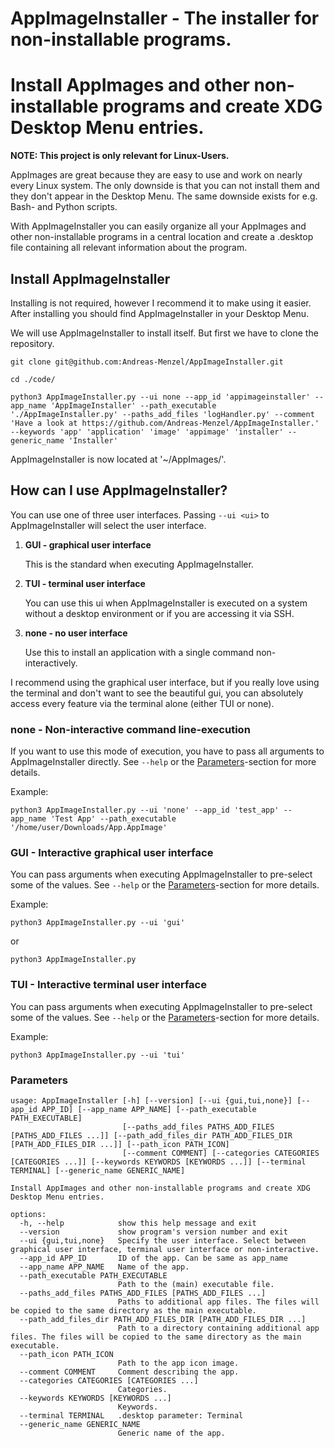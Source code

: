 # AppImageInstaller - The installer for non-installable programs.

# Install AppImages and other non-installable programs and create XDG Desktop Menu entries.

**NOTE: This project is only relevant for Linux-Users.**

AppImages are great because they are easy to use and work on nearly every Linux
system. The only downside is that you can not install them and they don't appear
in the Desktop Menu. The same downside exists for e.g. Bash- and Python scripts.

With AppImageInstaller you can easily organize all your AppImages and other
non-installable programs in a central location and create a .desktop file
containing all relevant information about the program.

## Install AppImageInstaller

Installing is not required, however I recommend it to make using it easier.
After installing you should find AppImageInstaller in your Desktop Menu.

We will use AppImageInstaller to install itself. But first we have to clone the
repository.

```
git clone git@github.com:Andreas-Menzel/AppImageInstaller.git

cd ./code/

python3 AppImageInstaller.py --ui none --app_id 'appimageinstaller' --app_name 'AppImageInstaller' --path_executable './AppImageInstaller.py' --paths_add_files 'logHandler.py' --comment 'Have a look at https://github.com/Andreas-Menzel/AppImageInstaller.' --keywords 'app' 'application' 'image' 'appimage' 'installer' --generic_name 'Installer'
```

AppImageInstaller is now located at '~/AppImages/'.

## How can I use AppImageInstaller?

You can use one of three user interfaces. Passing `--ui <ui>` to
AppImageInstaller will select the user interface.

1) **GUI - graphical user interface**

    This is the standard when executing AppImageInstaller.

2) **TUI - terminal user interface**

    You can use this ui when AppImageInstaller is executed on a system without
    a desktop environment or if you are accessing it via SSH.

3) **none - no user interface**

    Use this to install an application with a single command non-interactively.

I recommend using the graphical user interface, but if you really love using
the terminal and don't want to see the beautiful gui, you can absolutely access
every feature via the terminal alone (either TUI or none).

### none - Non-interactive command line-execution

If you want to use this mode of execution, you have to pass all arguments to
AppImageInstaller directly. See `--help` or the
[Parameters](#Parameters)-section for more details.

Example:

```
python3 AppImageInstaller.py --ui 'none' --app_id 'test_app' --app_name 'Test App' --path_executable '/home/user/Downloads/App.AppImage'
```

### GUI - Interactive graphical user interface

You can pass arguments when executing AppImageInstaller to pre-select some of
the values. See `--help` or the [Parameters](#Parameters)-section for more
details.

Example:

```
python3 AppImageInstaller.py --ui 'gui'
```

or

```
python3 AppImageInstaller.py
```

### TUI - Interactive terminal user interface

You can pass arguments when executing AppImageInstaller to pre-select some of
the values. See `--help` or the [Parameters](#Parameters)-section for more
details.

Example:

```
python3 AppImageInstaller.py --ui 'tui'
```

### Parameters

```
usage: AppImageInstaller [-h] [--version] [--ui {gui,tui,none}] [--app_id APP_ID] [--app_name APP_NAME] [--path_executable PATH_EXECUTABLE]
                         [--paths_add_files PATHS_ADD_FILES [PATHS_ADD_FILES ...]] [--path_add_files_dir PATH_ADD_FILES_DIR [PATH_ADD_FILES_DIR ...]] [--path_icon PATH_ICON]
                         [--comment COMMENT] [--categories CATEGORIES [CATEGORIES ...]] [--keywords KEYWORDS [KEYWORDS ...]] [--terminal TERMINAL] [--generic_name GENERIC_NAME]

Install AppImages and other non-installable programs and create XDG Desktop Menu entries.

options:
  -h, --help            show this help message and exit
  --version             show program's version number and exit
  --ui {gui,tui,none}   Specify the user interface. Select between graphical user interface, terminal user interface or non-interactive.
  --app_id APP_ID       ID of the app. Can be same as app_name
  --app_name APP_NAME   Name of the app.
  --path_executable PATH_EXECUTABLE
                        Path to the (main) executable file.
  --paths_add_files PATHS_ADD_FILES [PATHS_ADD_FILES ...]
                        Paths to additional app files. The files will be copied to the same directory as the main executable.
  --path_add_files_dir PATH_ADD_FILES_DIR [PATH_ADD_FILES_DIR ...]
                        Path to a directory containing additional app files. The files will be copied to the same directory as the main executable.
  --path_icon PATH_ICON
                        Path to the app icon image.
  --comment COMMENT     Comment describing the app.
  --categories CATEGORIES [CATEGORIES ...]
                        Categories.
  --keywords KEYWORDS [KEYWORDS ...]
                        Keywords.
  --terminal TERMINAL   .desktop parameter: Terminal
  --generic_name GENERIC_NAME
                        Generic name of the app.
```
